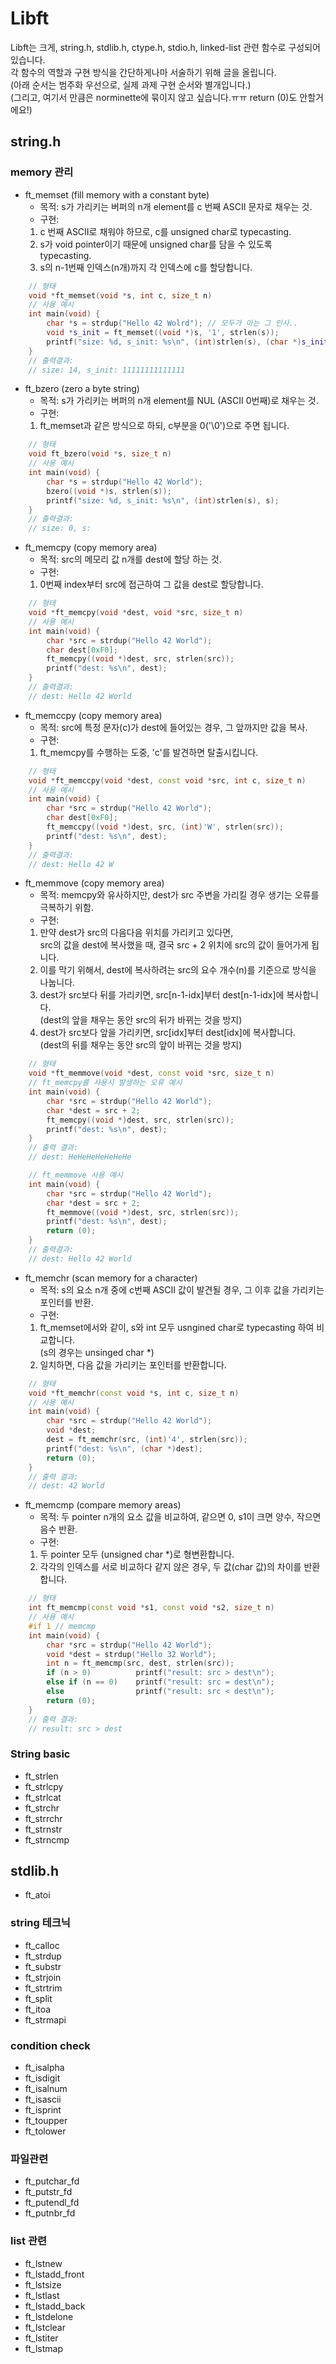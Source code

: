 # Libft
Libft는 크게, string.h, stdlib.h, ctype.h, stdio.h, linked-list 관련 함수로 구성되어 있습니다.  
각 함수의 역할과 구현 방식을 간단하게나마 서술하기 위해 글을 올립니다.  
(아래 순서는 범주화 우선으로, 실제 과제 구현 순서와 별개입니다.)  
(그리고, 여기서 만큼은 norminette에 묶이지 않고 싶습니다.ㅠㅠ return (0)도 안할거에요!)  

## string.h
### memory 관리
-   ft_memset (fill memory with a constant byte)
    + 목적: s가 가리키는 버퍼의 n개 element를 c 번째 ASCII 문자로 채우는 것.  
    + 구현:
    1. c 번째 ASCII로 채워야 하므로, c를 unsigned char로 typecasting.
    2. s가 void pointer이기 때문에 unsigned char를 담을 수 있도록 typecasting.
    3. s의 n-1번째 인덱스(n개)까지 각 인덱스에 c를 할당합니다.  
```cpp
    // 형태
    void *ft_memset(void *s, int c, size_t n)  
    // 사용 예시
    int main(void) {
        char *s = strdup("Hello 42 Wolrd"); // 모두가 아는 그 인사..
        void *s_init = ft_memset((void *)s, '1', strlen(s));
        printf("size: %d, s_init: %s\n", (int)strlen(s), (char *)s_init);
    }
    // 출력결과:
    // size: 14, s_init: 11111111111111
```
-   ft_bzero (zero a byte string)
    + 목적: s가 가리키는 버퍼의 n개 element를 NUL (ASCII 0번째)로 채우는 것.  
    + 구현:
    1. ft_memset과 같은 방식으로 하되, c부분을 0('\0')으로 주면 됩니다.  
```cpp
    // 형태
    void ft_bzero(void *s, size_t n)
    // 사용 예시
    int main(void) {
        char *s = strdup("Hello 42 World");
        bzero((void *)s, strlen(s));
        printf("size: %d, s_init: %s\n", (int)strlen(s), s);
    }
    // 출력결과:
    // size: 0, s:
```
-   ft_memcpy (copy memory area)
    + 목적: src의 메모리 값 n개를 dest에 할당 하는 것. 
    + 구현:
    1. 0번째 index부터 src에 접근하여 그 값을 dest로 할당합니다.  
```cpp
    // 형태
    void *ft_memcpy(void *dest, void *src, size_t n)
    // 사용 예시
    int main(void) {
        char *src = strdup("Hello 42 World");
        char dest[0xF0];
        ft_memcpy((void *)dest, src, strlen(src));
        printf("dest: %s\n", dest);
    }
    // 출력결과:
    // dest: Hello 42 World
```
-   ft_memccpy (copy memory area)
    + 목적: src에 특정 문자(c)가 dest에 들어있는 경우, 그 앞까지만 값을 복사.
    + 구현:
    1. ft_memcpy를 수행하는 도중, 'c'를 발견하면 탈출시킵니다.  
```cpp
    // 형태
    void *ft_memccpy(void *dest, const void *src, int c, size_t n)
    // 사용 예시
    int main(void) {
        char *src = strdup("Hello 42 World");
        char dest[0xF0];
        ft_memccpy((void *)dest, src, (int)'W', strlen(src));
        printf("dest: %s\n", dest);
    }
    // 출력결과:
    // dest: Hello 42 W
```
-   ft_memmove (copy memory area)
    + 목적: memcpy와 유사하지만, dest가 src 주변을 가리킬 경우 생기는 오류를 극복하기 위함.  
    + 구현:
    1. 만약 dest가 src의 다음다음 위치를 가리키고 있다면,  
       src의 값을 dest에 복사했을 때, 결국 src + 2 위치에 src의 값이 들어가게 됩니다.  
    2. 이를 막기 위해서, dest에 복사하려는 src의 요수 개수(n)를 기준으로 방식을 나눕니다.
    3. dest가 src보다 뒤를 가리키면, src[n-1-idx]부터 dest[n-1-idx]에 복사합니다.  
       (dest의 앞을 채우는 동안 src의 뒤가 바뀌는 것을 방지)
    4. dest가 src보다 앞을 가리키면, src[idx]부터 dest[idx]에 복사합니다.  
       (dest의 뒤를 채우는 동안 src의 앞이 바뀌는 것을 방지)
```cpp
    // 형태
    void *ft_memmove(void *dest, const void *src, size_t n)
    // ft_memcpy를 사용시 발생하는 오류 예시
    int main(void) {
	    char *src = strdup("Hello 42 World");
	    char *dest = src + 2;
	    ft_memcpy((void *)dest, src, strlen(src));
	    printf("dest: %s\n", dest);
    }
    // 출력 결과: 
    // dest: HeHeHeHeHeHeHe

    // ft_memmove 사용 예시
    int main(void) {
        char *src = strdup("Hello 42 World");
        char *dest = src + 2;
        ft_memmove((void *)dest, src, strlen(src));
        printf("dest: %s\n", dest);
        return (0);
    }
    // 출력결과:
    // dest: Hello 42 World
```
-   ft_memchr (scan memory for a character)
    + 목적: s의 요소 n개 중에 c번째 ASCII 값이 발견될 경우, 그 이후 값을 가리키는 포인터를 반환.
    + 구현:
    1. ft_memset에서와 같이, s와 int 모두 usngined char로 typecasting 하여 비교합니다.  
        (s의 경우는 unsinged char *)
    2. 일치하면, 다음 값을 가리키는 포인터를 반환합니다.  
```cpp
    // 형태
    void *ft_memchr(const void *s, int c, size_t n)
    // 사용 예시
    int main(void) {
        char *src = strdup("Hello 42 World");
        void *dest;
        dest = ft_memchr(src, (int)'4', strlen(src));
        printf("dest: %s\n", (char *)dest);
        return (0);
    }
    // 출력 결과: 
    // dest: 42 World
```
-   ft_memcmp (compare memory areas)
    + 목적: 두 pointer n개의 요소 값을 비교하여, 같으면 0, s1이 크면 양수, 작으면 음수 반환.   
    + 구현:  
    1. 두 pointer 모두 (unsigned char *)로 형변환합니다.
    2. 각각의 인덱스를 서로 비교하다 같지 않은 경우, 두 값(char 값)의 차이를 반환합니다.
```cpp
    // 형태
    int ft_memcmp(const void *s1, const void *s2, size_t n)
    // 사용 예시
    #if 1 // memcmp
    int main(void) {
        char *src = strdup("Hello 42 World");
        void *dest = strdup("Hello 32 World");
        int n = ft_memcmp(src, dest, strlen(src));
        if (n > 0)			printf("result: src > dest\n");
        else if (n == 0)	printf("result: src = dest\n");
        else				printf("result: src < dest\n");
        return (0);
    }
    // 출력 결과: 
    // result: src > dest
```

### String basic
- ft_strlen
- ft_strlcpy  
- ft_strlcat  
- ft_strchr  
- ft_strrchr
- ft_strnstr
- ft_strncmp


## stdlib.h
- ft_atoi

### string 테크닉

- ft_calloc
- ft_strdup
- ft_substr
- ft_strjoin
- ft_strtrim
- ft_split
- ft_itoa
- ft_strmapi

### condition check
- ft_isalpha
- ft_isdigit
- ft_isalnum
- ft_isascii
- ft_isprint
- ft_toupper
- ft_tolower

### 파일관련
- ft_putchar_fd
- ft_putstr_fd
- ft_putendl_fd
- ft_putnbr_fd

### list 관련
- ft_lstnew
- ft_lstadd_front
- ft_lstsize
- ft_lstlast
- ft_lstadd_back
- ft_lstdelone
- ft_lstclear
- ft_lstiter
- ft_lstmap
